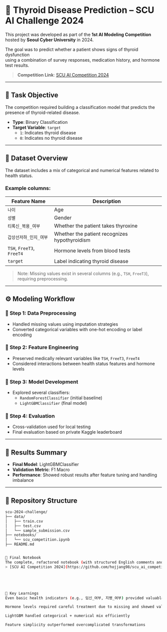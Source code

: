# 🧬 Thyroid Disease Prediction – SCU AI Challenge 2024

This project was developed as part of the **1st AI Modeling Competition** hosted by **Seoul Cyber University** in 2024.

The goal was to predict whether a patient shows signs of thyroid dysfunction  
using a combination of survey responses, medication history, and hormone test results.

> **Competition Link**: [SCU AI Competition 2024](https://www.kaggle.com/competitions/scu-ai-competition-202401)

---

## 🎯 Task Objective

The competition required building a classification model that predicts the presence of thyroid-related disease.

- **Type**: Binary Classification  
- **Target Variable**: `target`  
  - `1`: Indicates thyroid disease  
  - `0`: Indicates no thyroid disease

---

## 📂 Dataset Overview

The dataset includes a mix of categorical and numerical features related to health status.

### Example columns:

| Feature Name             | Description                      |
|--------------------------|----------------------------------|
| `나이`                   | Age                               |
| `성별`                   | Gender                            |
| `티록신_복용_여부`        | Whether the patient takes thyroxine |
| `갑상선저하_인지_여부`     | Whether the patient recognizes hypothyroidism |
| `TSH`, `FreeT3`, `FreeT4` | Hormone levels from blood tests   |
| `target`                 | Label indicating thyroid disease  |

> Note: Missing values exist in several columns (e.g., `TSH`, `FreeT3`), requiring preprocessing.

---

## ⚙️ Modeling Workflow

### 🔹 Step 1: Data Preprocessing
- Handled missing values using imputation strategies
- Converted categorical variables with one-hot encoding or label encoding

### 🔹 Step 2: Feature Engineering
- Preserved medically relevant variables like `TSH`, `FreeT3`, `FreeT4`
- Considered interactions between health status features and hormone levels

### 🔹 Step 3: Model Development
- Explored several classifiers:  
  - `RandomForestClassifier` (initial baseline)  
  - `LightGBMClassifier` (final model)

### 🔹 Step 4: Evaluation
- Cross-validation used for local testing  
- Final evaluation based on private Kaggle leaderboard

---

## 🧪 Results Summary

- **Final Model**: LightGBMClassifier  
- **Validation Metric**: F1 Macro  
- **Performance**: Showed robust results after feature tuning and handling imbalance

---

## 📁 Repository Structure

```bash
scu-2024-challenge/
├── data/
│   ├── train.csv
│   ├── test.csv
│   └── sample_submission.csv
├── notebooks/
│   └── scu_competition.ipynb
├── README.md


📄 Final Notebook
The complete, refactored notebook (with structured English comments and clean logic) is available here:
> [SCU AI Competition 2024](https://github.com/hojjang98/scu_ai_competitions/blob/main/scu-2024-challenge/notebooks/scu_2024_ai_competiton.ipynb)





🧠 Key Learnings
Even basic health indicators (e.g., 임신_여부, 지병_여부) provided valuable signal

Hormone levels required careful treatment due to missing and skewed values

LightGBM handled categorical + numerical mix efficiently

Feature simplicity outperformed overcomplicated transformations
